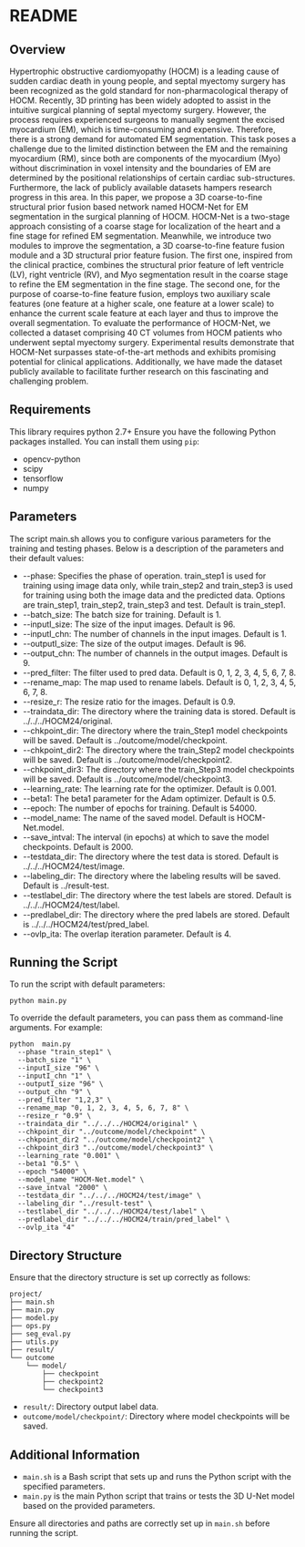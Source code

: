 
# README

## Overview

Hypertrophic obstructive cardiomyopathy (HOCM) is a leading cause of sudden cardiac death in young people, and septal myectomy surgery has been recognized as the gold standard for non-pharmacological therapy of HOCM. Recently, 3D printing has been widely adopted to assist in the intuitive surgical planning of septal myectomy surgery.  However, the process requires experienced surgeons to manually segment the excised myocardium (EM), which is time-consuming and expensive. Therefore, there is a strong demand for automated EM segmentation. This task poses a challenge due to the limited distinction between the EM and the remaining myocardium (RM), since both are components of the myocardium (Myo) without discrimination in voxel intensity and the boundaries of EM are determined by the positional relationships of certain cardiac sub-structures. Furthermore, the lack of publicly available datasets hampers research progress in this area. In this paper, we propose a 3D coarse-to-fine structural prior fusion based network named HOCM-Net for EM segmentation in the surgical planning of HOCM. HOCM-Net is a two-stage approach consisting of a coarse stage for localization of the heart and a fine stage for refined EM segmentation. Meanwhile, we introduce two modules to improve the segmentation, a 3D coarse-to-fine feature fusion module and a 3D structural prior feature fusion. The first one, inspired from the clinical practice, combines the structural prior feature of left ventricle (LV), right ventricle (RV), and Myo segmentation result in the coarse stage to refine the EM segmentation in the fine stage. The second one,  for the purpose of coarse-to-fine feature fusion, employs two auxiliary scale features (one feature at a higher scale, one feature at a lower scale) to enhance the current scale feature at each layer and thus to improve the overall segmentation. To evaluate the performance of HOCM-Net, we collected a dataset comprising 40 CT volumes from HOCM patients who underwent septal myectomy surgery. Experimental results demonstrate that HOCM-Net surpasses state-of-the-art methods and exhibits promising potential for clinical applications. Additionally, we have made the dataset publicly available to facilitate further research on this fascinating and challenging problem.

## Requirements

This library requires python 2.7+
Ensure you have the following Python packages installed. You can install them using `pip`:
- opencv-python
- scipy
- tensorflow
- numpy

## Parameters
The script main.sh allows you to configure various parameters for the training and testing phases. Below is a description of the parameters and their default values:

* --phase: Specifies the phase of operation. train_step1 is used for training using image data only, while train_step2 and train_step3 is used for training using both the image data and the predicted data. Options are train_step1, train_step2, train_step3 and test. Default is train_step1.
* --batch_size: The batch size for training. Default is 1.
* --inputI_size: The size of the input images. Default is 96.
* --inputI_chn: The number of channels in the input images. Default is 1.
* --outputI_size: The size of the output images. Default is 96.
* --output_chn: The number of channels in the output images. Default is 9.
* --pred_filter: The filter used to pred data. Default is 0, 1, 2, 3, 4, 5, 6, 7, 8.
* --rename_map: The map used to rename labels. Default is 0, 1, 2, 3, 4, 5, 6, 7, 8.
* --resize_r: The resize ratio for the images. Default is 0.9.
* --traindata_dir: The directory where the training data is stored. Default is ../../../HOCM24/original.
* --chkpoint_dir: The directory where the train_Step1 model checkpoints will be saved. Default is ../outcome/model/checkpoint.
* --chkpoint_dir2: The directory where the train_Step2 model checkpoints will be saved. Default is ../outcome/model/checkpoint2.
* --chkpoint_dir3: The directory where the train_Step3 model checkpoints will be saved. Default is ../outcome/model/checkpoint3.
* --learning_rate: The learning rate for the optimizer. Default is 0.001.
* --beta1: The beta1 parameter for the Adam optimizer. Default is 0.5.
* --epoch: The number of epochs for training. Default is 54000.
* --model_name: The name of the saved model. Default is HOCM-Net.model.
* --save_intval: The interval (in epochs) at which to save the model checkpoints. Default is 2000.
* --testdata_dir: The directory where the test data is stored. Default is ../../../HOCM24/test/image.
* --labeling_dir: The directory where the labeling results will be saved. Default is ../result-test.
* --testlabel_dir: The directory where the test labels are stored. Default is ../../../HOCM24/test/label.
* --predlabel_dir: The directory where the pred labels are stored. Default is ../../../HOCM24/test/pred_label.
* --ovlp_ita: The overlap iteration parameter. Default is 4.

## Running the Script

To run the script with default parameters:
```
python main.py
```
To override the default parameters, you can pass them as command-line arguments. For example:
```
python  main.py 
  --phase "train_step1" \
  --batch_size "1" \
  --inputI_size "96" \
  --inputI_chn "1" \
  --outputI_size "96" \
  --output_chn "9" \
  --pred_filter "1,2,3" \
  --rename_map "0, 1, 2, 3, 4, 5, 6, 7, 8" \
  --resize_r "0.9" \
  --traindata_dir "../../../HOCM24/original" \
  --chkpoint_dir "../outcome/model/checkpoint" \
  --chkpoint_dir2 "../outcome/model/checkpoint2" \
  --chkpoint_dir3 "../outcome/model/checkpoint3" \
  --learning_rate "0.001" \
  --beta1 "0.5" \
  --epoch "54000" \
  --model_name "HOCM-Net.model" \
  --save_intval "2000" \
  --testdata_dir "../../../HOCM24/test/image" \
  --labeling_dir "../result-test" \
  --testlabel_dir "../../../HOCM24/test/label" \
  --predlabel_dir "../../../HOCM24/train/pred_label" \
  --ovlp_ita "4"
```

## Directory Structure


Ensure that the directory structure is set up correctly as follows:

    project/
    ├── main.sh
    ├── main.py
    ├── model.py
    ├── ops.py
    ├── seg_eval.py
    ├── utils.py
    ├── result/
    └── outcome
        └── model/
            ├── checkpoint
            ├── checkpoint2
            └── checkpoint3
    
-   `result/`: Directory output label data.
-   `outcome/model/checkpoint/`: Directory where model checkpoints will be saved.

## Additional Information

-   `main.sh`  is a Bash script that sets up and runs the Python script with the specified parameters.
-   `main.py`  is the main Python script that trains or tests the 3D U-Net model based on the provided parameters.

Ensure all directories and paths are correctly set up in  `main.sh`  before running the script.
